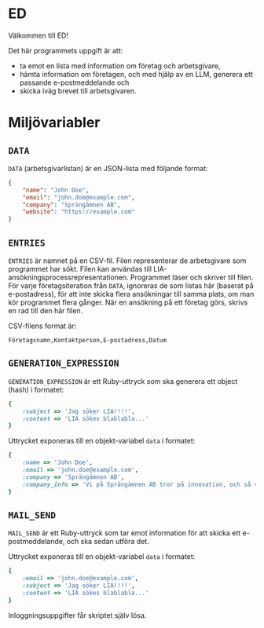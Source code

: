 # ED
Välkommen till ED!

Det här programmets uppgift är att:
* ta emot en lista med information om företag och arbetsgivare,
* hämta information om företagen, och med hjälp av en LLM, generera ett passande e-postmeddelande och
* skicka iväg brevet till arbetsgivaren.

# Miljövariabler

## `DATA`

`DATA` (arbetsgivarlistan) är en JSON-lista med följande format:

```json
{
    "name": "John Doe",
    "email": "john.doe@example.com",
    "company": "Sprängämnen AB",
    "website": "https://example.com"
}
```

## `ENTRIES`

`ENTRIES` är namnet på en CSV-fil. Filen representerar de arbetsgivare som programmet har sökt.
Filen kan användas till LIA-ansökningsprocessrepresentationen.
Programmet läser och skriver till filen.
För varje företagsiteration från `DATA`, ignoreras de som listas här (baserat på e-postadress), för att inte skicka flera ansökningar till samma plats, om man kör programmet flera gånger.
När en ansökning på ett företag görs, skrivs en rad till den här filen.

CSV-filens format är:
```csv
Företagsnamn,Kontaktperson,E-postadress,Datum
```

## `GENERATION_EXPRESSION`

`GENERATION_EXPRESSION` är ett Ruby-uttryck som ska generera ett object (hash) i formatet:

```ruby
{
    :subject => 'Jag söker LIA!!!!',
    :content => 'LIA sökes blablabla...'
}
```

Uttrycket exponeras till en objekt-variabel `data` i formatet:

```ruby
{
    :name => 'John Doe',
    :email => 'john.doe@example.com',
    :company => 'Sprängämnen AB',
    :company_info => 'Vi på Sprängämnen AB tror på innovation, och så vidare.' # Hämtat från webbsida. Mata in i LLM.
}
```

## `MAIL_SEND`

`MAIL_SEND` är ett Ruby-uttryck som tar emot information för att skicka ett e-postmeddelande, och ska sedan utföra det.

Uttrycket exponeras till en objekt-variabel `data` i formatet:

```ruby
{
    :email => 'john.doe@example.com',
    :subject => 'Jag söker LIA!!!!',
    :content => 'LIA sökes blablabla...'
}
```

Inloggningsuppgifter får skriptet själv lösa.
